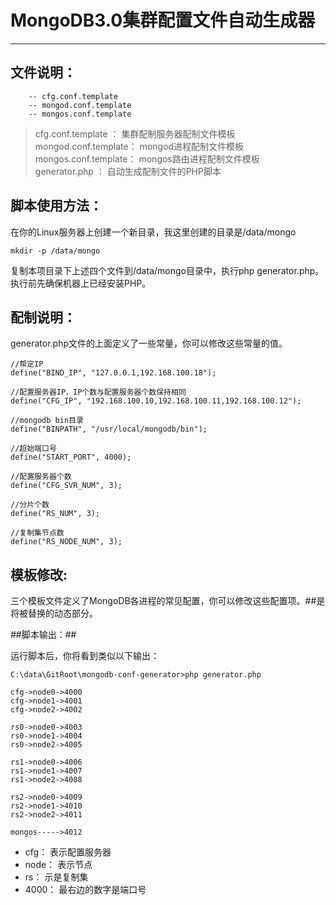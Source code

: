 # MongoDB3.0集群配置文件自动生成器 #


----------


## 文件说明： ##
```
	-- cfg.conf.template
	-- mongod.conf.template
	-- mongos.conf.template

```


> cfg.conf.template   ： 集群配制服务器配制文件模板  
> mongod.conf.template： mongod进程配制文件模板  
> mongos.conf.template： mongos路由进程配制文件模板  
> generator.php       ： 自动生成配制文件的PHP脚本  


## 脚本使用方法： ##

在你的Linux服务器上创建一个新目录，我这里创建的目录是/data/mongo

```
mkdir -p /data/mongo
```
复制本项目录下上述四个文件到/data/mongo目录中，执行php generator.php。执行前先确保机器上已经安装PHP。


## 配制说明： ##
generator.php文件的上面定义了一些常量，你可以修改这些常量的值。

```
//帮定IP
define("BIND_IP", "127.0.0.1,192.168.100.18");

//配置服务器IP，IP个数与配置服务器个数保持相同
define("CFG_IP", "192.168.100.10,192.168.100.11,192.168.100.12");

//mongodb bin目录
define("BINPATH", "/usr/local/mongodb/bin");

//超始端口号
define("START_PORT", 4000);

//配置服务器个数
define("CFG_SVR_NUM", 3);

//分片个数
define("RS_NUM", 3);

//复制集节点数
define("RS_NODE_NUM", 3);
```

## 模板修改: ##
三个模板文件定义了MongoDB各进程的常见配置，你可以修改这些配置项。##是将被替换的动态部分。


##脚本输出：##

运行脚本后，你将看到类似以下输出：

```
C:\data\GitRoot\mongodb-conf-generator>php generator.php

cfg->node0->4000
cfg->node1->4001
cfg->node2->4002

rs0->node0->4003
rs0->node1->4004
rs0->node2->4005

rs1->node0->4006
rs1->node1->4007
rs1->node2->4008

rs2->node0->4009
rs2->node1->4010
rs2->node2->4011

mongos----->4012
```

- cfg： 表示配置服务器  
- node： 表示节点  
- rs： 示是复制集  
- 4000： 最右边的数字是端口号  